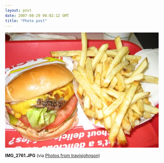 ```yaml
---
layout: post
date: 2007-08-29 06:02:12 GMT
title: "Photo post"
---
```

![travisj](/images/df54d757f1e8b323c9f36bcc64180a23fb258b49908278240519df517c83f99c.jpg)

<b>IMG_2761.JPG</b> (via <a href="http://www.flickr.com/photos/travisjohnson/1264150216/">Photos from travisjohnson</a>)